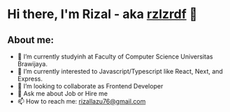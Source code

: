 # Hi there, I'm Rizal - aka [rzlzrdf](https://www.linkedin.com/in/rzlzrdf-774085220/) 👋
## About me:
- 🔭 I’m currently studyinh at Faculty of Computer Science Universitas Brawijaya.
- 🌱 I’m currently interested to Javascript/Typescript like React, Next, and Express.
- 👯 I’m looking to collaborate as Frontend Developer
- 💬 Ask me about Job or Hire me
- 📫 How to reach me: rizallazu76@gmail.com

